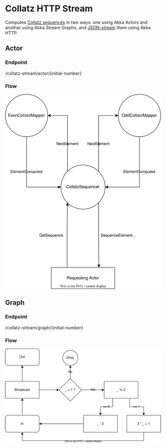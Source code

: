 # Collatz HTTP Stream
Computes [Collatz sequences](https://en.wikipedia.org/wiki/Collatz_conjecture) in two ways: one using
Akka Actors and another using Akka Stream Graphs, and
[JSON-stream](https://en.wikipedia.org/wiki/JSON_streaming) them using Akka HTTP.

## Actor
### Endpoint
/collatz-stream/actor/{initial-number}
### Flow
![Actor Topology](img/collatz-actor-flow.svg?raw=true)

## Graph
### Endpoint
/collatz-stream/graph/{initial-number}
### Flow
![Graph Topology](img/collatz-graph-flow.svg?raw=true)